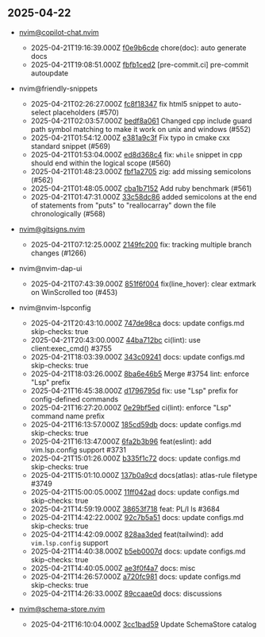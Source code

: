 ## 2025-04-22

* nvim@copilot-chat.nvim
  - 2025-04-21T19:16:39.000Z [f0e9b6cde](https://github.com/CopilotC-Nvim/CopilotChat.nvim/commit/f0e9b6cdeabdc7e05c4b9a462ed252cc0b5fb159) chore(doc): auto generate docs
  - 2025-04-21T19:08:51.000Z [fbfb1ced2](https://github.com/CopilotC-Nvim/CopilotChat.nvim/commit/fbfb1ced23e36c4af41d6946cd0c3202018206cc) [pre-commit.ci] pre-commit autoupdate

* nvim@friendly-snippets
  - 2025-04-21T02:26:27.000Z [fc8f18347](https://github.com/rafamadriz/friendly-snippets/commit/fc8f183479a472df60aa86f00e295462f2308178) fix html5 snippet to auto-select placeholders (#570)
  - 2025-04-21T02:03:57.000Z [bedf8a061](https://github.com/rafamadriz/friendly-snippets/commit/bedf8a06104a657678adec524b67be6806d2fead) Changed cpp include guard path symbol matching to make it work on unix and windows (#552)
  - 2025-04-21T01:54:12.000Z [e381a9c3f](https://github.com/rafamadriz/friendly-snippets/commit/e381a9c3fa01c3a7b75ff336e77ce3a6a8e34b69) Fix typo in cmake cxx standard snippet (#569)
  - 2025-04-21T01:53:04.000Z [ed8d368c4](https://github.com/rafamadriz/friendly-snippets/commit/ed8d368c48e15c516c9f68d9e27d95860b51128a) fix: `while` snippet in cpp should end within the logical scope (#560)
  - 2025-04-21T01:48:23.000Z [fbf1a2705](https://github.com/rafamadriz/friendly-snippets/commit/fbf1a2705f8bc86cc67dc260605242078bf9d506) zig: add missing semicolons (#562)
  - 2025-04-21T01:48:05.000Z [cba1b7152](https://github.com/rafamadriz/friendly-snippets/commit/cba1b7152964866d19f5d0b076338197cfc4a447) Add ruby benchmark (#561)
  - 2025-04-21T01:47:31.000Z [33c58dc86](https://github.com/rafamadriz/friendly-snippets/commit/33c58dc86e48a81f91ae79b9a661964f8f2339f1) added semicolons at the end of statements from "puts" to "reallocarray" down the file chronologically (#568)

* nvim@gitsigns.nvim
  - 2025-04-21T07:12:25.000Z [2149fc200](https://github.com/lewis6991/gitsigns.nvim/commit/2149fc2009d1117d58e86e56836f70c969f60a82) fix: tracking multiple branch changes (#1266)

* nvim@nvim-dap-ui
  - 2025-04-21T07:43:39.000Z [851f6f004](https://github.com/rcarriga/nvim-dap-ui/commit/851f6f00480dc9366f37b6b91f3aeadb3b6ba04f) fix(line_hover): clear extmark on WinScrolled too (#453)

* nvim@nvim-lspconfig
  - 2025-04-21T20:43:10.000Z [747de98ca](https://github.com/neovim/nvim-lspconfig/commit/747de98ca607615f66af5864f3eeaa2eeeb3d2da) docs: update configs.md skip-checks: true
  - 2025-04-21T20:43:00.000Z [44ba712bc](https://github.com/neovim/nvim-lspconfig/commit/44ba712bc3015cce9b599d18f947d85a630e512b) ci(lint): use client:exec_cmd() #3755
  - 2025-04-21T18:03:39.000Z [343c09241](https://github.com/neovim/nvim-lspconfig/commit/343c092415668908f47d9e07d518a85a408981b9) docs: update configs.md skip-checks: true
  - 2025-04-21T18:03:26.000Z [8ba6e46b5](https://github.com/neovim/nvim-lspconfig/commit/8ba6e46b5d59d6b0086f7c0ff19ceeca58d58c5b) Merge #3754 lint: enforce "Lsp" prefix
  - 2025-04-21T16:45:38.000Z [d1796795d](https://github.com/neovim/nvim-lspconfig/commit/d1796795ddcb75dcdf8fc172504ef72fb6e32cb9) fix: use "Lsp" prefix for config-defined commands
  - 2025-04-21T16:27:20.000Z [0e29bf5ed](https://github.com/neovim/nvim-lspconfig/commit/0e29bf5ed68f9a67222c834ec44e70c8f884bde7) ci(lint): enforce "Lsp" command name prefix
  - 2025-04-21T16:13:57.000Z [185cd59db](https://github.com/neovim/nvim-lspconfig/commit/185cd59db14a16b9f884c417797a171a5ef5efff) docs: update configs.md skip-checks: true
  - 2025-04-21T16:13:47.000Z [6fa2b3b96](https://github.com/neovim/nvim-lspconfig/commit/6fa2b3b9628a759868f5e6d3eda96357deb43f2d) feat(eslint): add vim.lsp.config support #3731
  - 2025-04-21T15:01:26.000Z [b335f1c72](https://github.com/neovim/nvim-lspconfig/commit/b335f1c72877f101248d3b085d4b7da7576361d7) docs: update configs.md skip-checks: true
  - 2025-04-21T15:01:10.000Z [137b0a9cd](https://github.com/neovim/nvim-lspconfig/commit/137b0a9cdbcf4d6d3efdfcff1878d073fa044f49) docs(atlas): atlas-rule filetype #3749
  - 2025-04-21T15:00:05.000Z [11ff042ad](https://github.com/neovim/nvim-lspconfig/commit/11ff042adf1aaab0acacdec9a80a9ce9f9f7b746) docs: update configs.md skip-checks: true
  - 2025-04-21T14:59:19.000Z [38653f718](https://github.com/neovim/nvim-lspconfig/commit/38653f718f02d23c909b9dffcf6cc27c3a13f574) feat: PL/I ls  #3684
  - 2025-04-21T14:42:22.000Z [92c7b5a51](https://github.com/neovim/nvim-lspconfig/commit/92c7b5a51e970f6a40e1873e3254b05d5bc93ea8) docs: update configs.md skip-checks: true
  - 2025-04-21T14:42:09.000Z [828aa3ded](https://github.com/neovim/nvim-lspconfig/commit/828aa3ded7870542f27daddb00deb23978cb8b66) feat(tailwind): add `vim.lsp.config` support
  - 2025-04-21T14:40:38.000Z [b5eb0007d](https://github.com/neovim/nvim-lspconfig/commit/b5eb0007dd965dfb9b6df3218a8fa14f586c6867) docs: update configs.md skip-checks: true
  - 2025-04-21T14:40:05.000Z [ae3f0f4a7](https://github.com/neovim/nvim-lspconfig/commit/ae3f0f4a7704455f21ba2d61c394d14561587445) docs: misc
  - 2025-04-21T14:26:57.000Z [a720fc981](https://github.com/neovim/nvim-lspconfig/commit/a720fc981aefdf7ee6ba53c2e462113d7337e809) docs: update configs.md skip-checks: true
  - 2025-04-21T14:26:33.000Z [89ccaae0d](https://github.com/neovim/nvim-lspconfig/commit/89ccaae0d3fc54df89e3a77ee627fef62f6a7fcd) docs: discussions

* nvim@schema-store.nvim
  - 2025-04-21T16:10:04.000Z [3cc1bad59](https://github.com/b0o/SchemaStore.nvim/commit/3cc1bad59aac9125477fdee9fe1dddc578d57d82) Update SchemaStore catalog